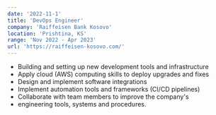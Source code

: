 ```yaml
---
date: '2022-11-1'
title: 'DevOps Engineer'
company: 'Raiffeisen Bank Kosovo'
location: 'Prishtina, KS'
range: 'Nov 2022 - Apr 2023'
url: 'https://raiffeisen-kosovo.com/'
---
```


- Building and setting up new development tools and infrastructure
- Apply cloud (AWS) computing skills to deploy upgrades and fixes
- Design and implement software integrations
- Implement automation tools and frameworks (CI/CD pipelines)
- Collaborate with team members to improve the company's
- engineering tools, systems and procedures.
